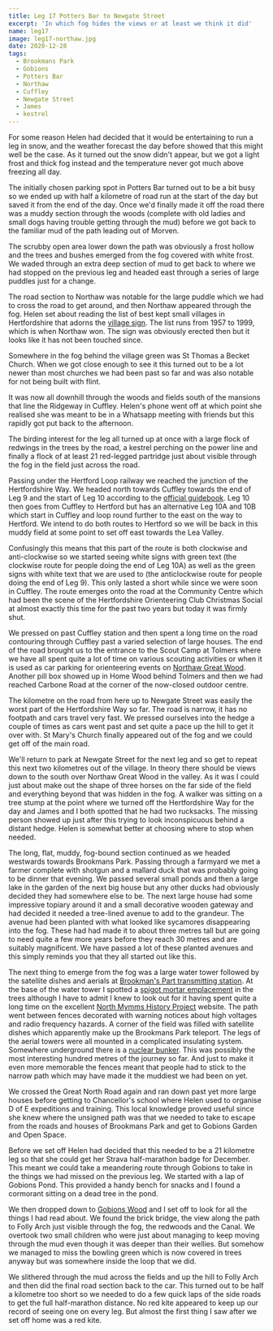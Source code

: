 ```yaml
---
title: Leg 17 Potters Bar to Newgate Street
excerpt: 'In which fog hides the views or at least we think it did'
name: leg17
image: leg17-northaw.jpg
date: 2020-12-28
tags:
  - Brookmans Park
  - Gobions
  - Potters Bar
  - Northaw
  - Cuffley
  - Newgate Street
  - James
  - kestrel
---
```


For some reason Helen had decided that it would be entertaining to run a leg in snow, and the weather forecast the day before showed that this might well be the case. As it turned out the snow didn't appear, but we got a light frost and thick fog instead and the temperature never got much above freezing all day.

The initially chosen parking spot in Potters Bar turned out to be a bit busy so we ended up with half a kilometre of road run at the start of the day but saved it from the end of the day. Once we'd finally made it off the road there was a muddy section through the woods (complete with old ladies and small dogs having trouble getting through the mud) before we got back to the familiar mud of the path leading out of Morven.

The scrubby open area lower down the path was obviously a frost hollow and the trees and bushes emerged from the fog covered with white frost. We waded through an extra deep section of mud to get back to where we had stopped on the previous leg and headed east through a series of large puddles just for a change.

The road section to Northaw was notable for the large puddle which we had to cross the road to get around, and then Northaw appeared through the fog. Helen set about reading the list of best kept small villages in Hertfordshire that adorns the [village sign](https://www.waymarking.com/waymarks/WMB1RX_Village_Sign_Northaw_Herts_UK). The list runs from 1957 to 1999, which is when Northaw won. The sign was obviously erected then but it looks like it has not been touched since.

Somewhere in the fog behind the village green was St Thomas a Becket Church. When we got close enough to see it this turned out to be a lot newer than most churches we had been past so far and was also notable for not being built with flint.

It was now all downhill through the woods and fields south of the mansions that line the Ridgeway in Cuffley. Helen's phone went off at which point she realised she was meant to be in a Whatsapp meeting with friends but this rapidly got put back to the afternoon.

The birding interest for the leg all turned up at once with a large flock of redwings in the trees by the road, a kestrel perching on the power line and finally a flock of at least 21 red-legged partridge just about visible through the fog in the field just across the road.

Passing under the Hertford Loop railway we reached the junction of the Hertfordshire Way. We headed north towards Cuffley towards the end of Leg 9 and the start of Leg 10 according to the [official guidebook](https://www.fhw.org.uk/copy-of-guidebook-1). Leg 10 then goes from Cuffley to Hertford but has an alternative Leg 10A and 10B which start in Cuffley and loop round further to the east on the way to Hertford. We intend to do both routes to Hertford so we will be back in this muddy field at some point to set off east towards the Lea Valley.

Confusingly this means that this part of the route is both clockwise and anti-clockwise so we started seeing white signs with green text (the clockwise route for people doing the end of Leg 10A) as well as the green signs with white text that we are used to (the anticlockwise route for people doing the end of Leg 9). This only lasted a short while since we were soon in Cuffley. The route emerges onto the road at the Community Centre which had been the scene of the Hertfordshire Orienteering Club Christmas Social at almost exactly this time for the past two years but today it was firmly shut.

We pressed on past Cuffley station and then spent a long time on the road contouring through Cuffley past a varied selection of large houses. The end of the road brought us to the entrance to the Scout Camp at Tolmers where we have all spent quite a lot of time on various scouting activities or when it is used as car parking for orienteering events on [Northaw Great Wood](https://www.happyherts.routegadget.co.uk/rg2/#349). Another pill box showed up in Home Wood behind Tolmers and then we had reached Carbone Road at the corner of the now-closed outdoor centre.

The kilometre on the road from here up to Newgate Street was easily the worst part of the Hertfordshire Way so far. The road is narrow, it has no footpath and cars travel very fast. We pressed ourselves into the hedge a couple of times as cars went past and set quite a pace up the hill to get it over with. St Mary's Church finally appeared out of the fog and we could get off of the main road.

We'll return to park at Newgate Street for the next leg and so get to repeat this next two kilometres out of the village. In theory there should be views down to the south over Northaw Great Wood in the valley. As it was I could just about make out the shape of three horses on the far side of the field and everything beyond that was hidden in the fog. A walker was sitting on a tree stump at the point where we turned off the Hertfordshire Way for the day and James and I both spotted that he had two rucksacks. The missing person showed up just after this trying to look inconspicuous behind a distant hedge. Helen is somewhat better at choosing where to stop when needed.

The long, flat, muddy, fog-bound section continued as we headed westwards towards Brookmans Park. Passing through a farmyard we met a farmer complete with shotgun and a mallard duck that was probably going to be dinner that evening. We passed several small ponds and then a large lake in the garden of the next big house but any other ducks had obviously decided they had somewhere else to be. The next large house had some impressive topiary around it and a small decorative wooden gateway and had decided it needed a tree-lined avenue to add to the grandeur. The avenue had been planted with what looked like sycamores disappearing into the fog. These had had made it to about three metres tall but are going to need quite a few more years before they reach 30 metres and are suitably magnificent. We have passed a lot of these planted avenues and this simply reminds you that they all started out like this.

The next thing to emerge from the fog was a large water tower followed by the satellite dishes and aerials at [Brookman's Part transmitting station](https://www.northmymmshistory.uk/2018/01/a-history-of-brookmans-park.html). At the base of the water tower I spotted a [spigot mortar emplacement](https://www.northmymmshistory.uk/2018/01/brookmans-parks-spigot-mortar.html) in the trees although I have to admit I knew to look out for it having spent quite a long time on the excellent [North Mymms History Project](https://www.northmymmshistory.uk/) website. The path went between fences decorated with warning notices about high voltages and radio frequency hazards. A corner of the field was filled with satellite dishes which apparently make up the Brookmans Park teleport. The legs of the aerial towers were all mounted in a complicated insulating system. Somewhere underground there is a [nuclear bunker](https://www.northmymmshistory.uk/2019/09/brookmans-parks-nuclear-bunker.html). This was possibly the most interesting hundred metres of the journey so far. And just to make it even more memorable the fences meant that people had to stick to the narrow path which may have made it the muddiest we had been on yet.

We crossed the Great North Road again and ran down past yet more large houses before getting to Chancellor's school where Helen used to organise D of E expeditions and training. This local knowledge proved useful since she knew where the unsigned path was that we needed to take to escape from the roads and houses of Brookmans Park and get to Gobions Garden and Open Space.

Before we set off Helen had decided that this needed to be a 21 kilometre leg so that she could get her Strava half-marathon badge for December. This meant we could take a meandering route through Gobions to take in the things we had missed on the previous leg. We started with a lap of Gobions Pond. This provided a handy bench for snacks and I found a cormorant sitting on a dead tree in the pond.

We then dropped down to [Gobions Wood](https://www.northmymmshistory.uk/2018/03/gobions-wood-heritage-report-2002.html) and I set off to look for all the things I had read about. We found the brick bridge, the view along the path to Folly Arch just visible through the fog, the redwoods and the Canal. We overtook two small children who were just about managing to keep moving through the mud even though it was deeper than their wellies. But somehow we managed to miss the bowling green which is now covered in trees anyway but was somewhere inside the loop that we did.

We slithered through the mud across the fields and up the hill to Folly Arch and then did the final road section back to the car. This turned out to be half a kilometre too short so we needed to do a few quick laps of the side roads to get the full half-marathon distance. No red kite appeared to keep up our record of seeing one on every leg. But almost the first thing I saw after we set off home was a red kite.
